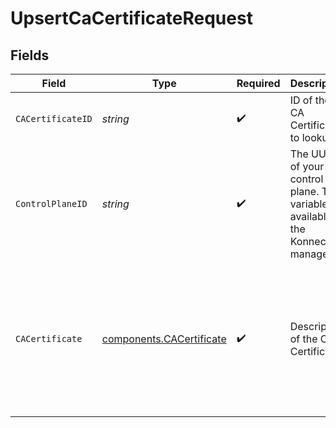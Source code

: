 # UpsertCaCertificateRequest


## Fields

| Field                                                                                                                                                                                                                                                                              | Type                                                                                                                                                                                                                                                                               | Required                                                                                                                                                                                                                                                                           | Description                                                                                                                                                                                                                                                                        | Example                                                                                                                                                                                                                                                                            |
| ---------------------------------------------------------------------------------------------------------------------------------------------------------------------------------------------------------------------------------------------------------------------------------- | ---------------------------------------------------------------------------------------------------------------------------------------------------------------------------------------------------------------------------------------------------------------------------------- | ---------------------------------------------------------------------------------------------------------------------------------------------------------------------------------------------------------------------------------------------------------------------------------- | ---------------------------------------------------------------------------------------------------------------------------------------------------------------------------------------------------------------------------------------------------------------------------------- | ---------------------------------------------------------------------------------------------------------------------------------------------------------------------------------------------------------------------------------------------------------------------------------- |
| `CACertificateID`                                                                                                                                                                                                                                                                  | *string*                                                                                                                                                                                                                                                                           | :heavy_check_mark:                                                                                                                                                                                                                                                                 | ID of the CA Certificate to lookup                                                                                                                                                                                                                                                 | 3c31f18a-f27a-4f9b-8cd4-bf841554612f                                                                                                                                                                                                                                               |
| `ControlPlaneID`                                                                                                                                                                                                                                                                   | *string*                                                                                                                                                                                                                                                                           | :heavy_check_mark:                                                                                                                                                                                                                                                                 | The UUID of your control plane. This variable is available in the Konnect manager.                                                                                                                                                                                                 | 9524ec7d-36d9-465d-a8c5-83a3c9390458                                                                                                                                                                                                                                               |
| `CACertificate`                                                                                                                                                                                                                                                                    | [components.CACertificate](../../models/components/cacertificate.md)                                                                                                                                                                                                               | :heavy_check_mark:                                                                                                                                                                                                                                                                 | Description of the CA Certificate                                                                                                                                                                                                                                                  | {<br/>"cert": "-----BEGIN CERTIFICATE-----\ncertificate-content\n-----END CERTIFICATE-----",<br/>"cert_digest": "9b8aaf19a276885f6c8a6bc48a30700fdb3a351d8b05374d153bfb7b178e2a9f",<br/>"created_at": 1706598432,<br/>"id": "b2f34145-0343-41a4-9602-4c69dec2f260",<br/>"tags": [<br/>"trusted",<br/>"api"<br/>]<br/>} |